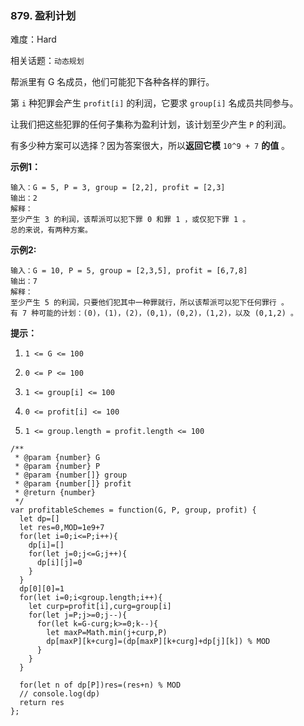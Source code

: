 ### 879. 盈利计划

难度：Hard

相关话题：`动态规划`

帮派里有 G 名成员，他们可能犯下各种各样的罪行。



第 `i` 种犯罪会产生 `profit[i]` 的利润，它要求 `group[i]` 名成员共同参与。



让我们把这些犯罪的任何子集称为盈利计划，该计划至少产生 `P`  的利润。



有多少种方案可以选择？因为答案很大，所以**返回它模**  `10^9 + 7` **的值** 。







**示例1：** 



```
输入：G = 5, P = 3, group = [2,2], profit = [2,3]
输出：2
解释：
至少产生 3 的利润，该帮派可以犯下罪 0 和罪 1 ，或仅犯下罪 1 。
总的来说，有两种方案。
```


**示例2:** 



```
输入：G = 10, P = 5, group = [2,3,5], profit = [6,7,8]
输出：7
解释：
至少产生 5 的利润，只要他们犯其中一种罪就行，所以该帮派可以犯下任何罪行 。
有 7 种可能的计划：(0)，(1)，(2)，(0,1)，(0,2)，(1,2)，以及 (0,1,2) 。
```






**提示：** 




1.  `1 <= G <= 100` 

2.  `0 <= P <= 100` 

3.  `1 <= group[i] <= 100` 

4.  `0 <= profit[i] <= 100` 

5.  `1 <= group.length = profit.length <= 100` 








```
/**
 * @param {number} G
 * @param {number} P
 * @param {number[]} group
 * @param {number[]} profit
 * @return {number}
 */
var profitableSchemes = function(G, P, group, profit) {
  let dp=[]
  let res=0,MOD=1e9+7
  for(let i=0;i<=P;i++){
    dp[i]=[]
    for(let j=0;j<=G;j++){
      dp[i][j]=0
    }
  }
  dp[0][0]=1
  for(let i=0;i<group.length;i++){
    let curp=profit[i],curg=group[i]
    for(let j=P;j>=0;j--){
      for(let k=G-curg;k>=0;k--){
        let maxP=Math.min(j+curp,P)
        dp[maxP][k+curg]=(dp[maxP][k+curg]+dp[j][k]) % MOD
      }
    }
  }
  
  for(let n of dp[P])res=(res+n) % MOD
  // console.log(dp)
  return res
};
```

